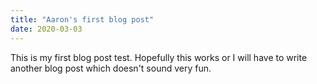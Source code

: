 ```yaml
---
title: "Aaron's first blog post"
date: 2020-03-03
---
```


This is my first blog post test. Hopefully this works or I will have to write another blog post which doesn't sound very fun.
